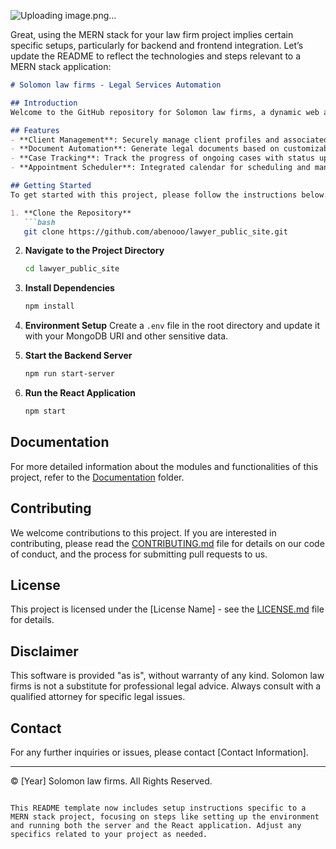 ![Uploading image.png…]()

Great, using the MERN stack for your law firm project implies certain specific setups, particularly for backend and frontend integration. Let’s update the README to reflect the technologies and steps relevant to a MERN stack application:

```markdown
# Solomon law firms - Legal Services Automation

## Introduction
Welcome to the GitHub repository for Solomon law firms, a dynamic web application designed to automate and enhance legal services. This project uses the MERN stack (MongoDB, Express.js, React, and Node.js) to provide a robust and scalable platform.

## Features
- **Client Management**: Securely manage client profiles and associated case details.
- **Document Automation**: Generate legal documents based on customizable templates.
- **Case Tracking**: Track the progress of ongoing cases with status updates and milestone management.
- **Appointment Scheduler**: Integrated calendar for scheduling and managing appointments with clients.

## Getting Started
To get started with this project, please follow the instructions below:

1. **Clone the Repository**
   ```bash
   git clone https://github.com/abenooo/lawyer_public_site.git
   ```
2. **Navigate to the Project Directory**
   ```bash
   cd lawyer_public_site
   ```
3. **Install Dependencies**
   ```bash
   npm install
   ```
4. **Environment Setup**
   Create a `.env` file in the root directory and update it with your MongoDB URI and other sensitive data.

5. **Start the Backend Server**
   ```bash
   npm run start-server
   ```
6. **Run the React Application**
   ```bash
   npm start
   ```

## Documentation
For more detailed information about the modules and functionalities of this project, refer to the [Documentation](docs/) folder.

## Contributing
We welcome contributions to this project. If you are interested in contributing, please read the [CONTRIBUTING.md](CONTRIBUTING.md) file for details on our code of conduct, and the process for submitting pull requests to us.

## License
This project is licensed under the [License Name] - see the [LICENSE.md](LICENSE.md) file for details.

## Disclaimer
This software is provided "as is", without warranty of any kind. Solomon law firms is not a substitute for professional legal advice. Always consult with a qualified attorney for specific legal issues.

## Contact
For any further inquiries or issues, please contact [Contact Information].

---
© [Year] Solomon law firms. All Rights Reserved.
```

This README template now includes setup instructions specific to a MERN stack project, focusing on steps like setting up the environment and running both the server and the React application. Adjust any specifics related to your project as needed.
